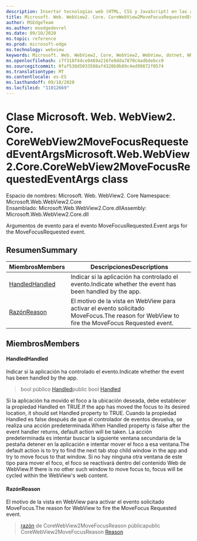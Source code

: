 ```yaml
---
description: Insertar tecnologías web (HTML, CSS y JavaScript) en las aplicaciones nativas con el control Microsoft Edge WebView2
title: Microsoft. Web. WebView2. Core. CoreWebView2MoveFocusRequestedEventArgs
author: MSEdgeTeam
ms.author: msedgedevrel
ms.date: 09/10/2020
ms.topic: reference
ms.prod: microsoft-edge
ms.technology: webview
keywords: Microsoft. Web. WebView2, Core, WebView2, WebView, dotnet, WPF, WinForms, App, Edge, CoreWebView2, CoreWebView2Controller, control de explorador, Edge HTML, Microsoft. Web. WebView2. Core. CoreWebView2MoveFocusRequestedEventArgs
ms.openlocfilehash: c7f318f44ce0469a216fe8dda7870c4adbdebcc0
ms.sourcegitcommit: 0faf538d5033508af4320b9b89c4ed99872f0574
ms.translationtype: MT
ms.contentlocale: es-ES
ms.lasthandoff: 09/10/2020
ms.locfileid: "11012669"
---
```

# <span data-ttu-id="c1981-104">Clase Microsoft. Web. WebView2. Core. CoreWebView2MoveFocusRequestedEventArgs</span><span class="sxs-lookup"><span data-stu-id="c1981-104">Microsoft.Web.WebView2.Core.CoreWebView2MoveFocusRequestedEventArgs class</span></span> 

<span data-ttu-id="c1981-105">Espacio de nombres: Microsoft. Web. WebView2. Core </span><span class="sxs-lookup"><span data-stu-id="c1981-105">Namespace: Microsoft.Web.WebView2.Core</span></span>\
<span data-ttu-id="c1981-106">Ensamblado: Microsoft.Web.WebView2.Core.dll</span><span class="sxs-lookup"><span data-stu-id="c1981-106">Assembly: Microsoft.Web.WebView2.Core.dll</span></span>

<span data-ttu-id="c1981-107">Argumentos de evento para el evento MoveFocusRequested.</span><span class="sxs-lookup"><span data-stu-id="c1981-107">Event args for the MoveFocusRequested event.</span></span>

## <span data-ttu-id="c1981-108">Resumen</span><span class="sxs-lookup"><span data-stu-id="c1981-108">Summary</span></span>

 <span data-ttu-id="c1981-109">Miembros</span><span class="sxs-lookup"><span data-stu-id="c1981-109">Members</span></span>                        | <span data-ttu-id="c1981-110">Descripciones</span><span class="sxs-lookup"><span data-stu-id="c1981-110">Descriptions</span></span>
--------------------------------|---------------------------------------------
[<span data-ttu-id="c1981-111">Handled</span><span class="sxs-lookup"><span data-stu-id="c1981-111">Handled</span></span>](#handled) | <span data-ttu-id="c1981-112">Indicar si la aplicación ha controlado el evento.</span><span class="sxs-lookup"><span data-stu-id="c1981-112">Indicate whether the event has been handled by the app.</span></span>
[<span data-ttu-id="c1981-113">Razón</span><span class="sxs-lookup"><span data-stu-id="c1981-113">Reason</span></span>](#reason) | <span data-ttu-id="c1981-114">El motivo de la vista en WebView para activar el evento solicitado MoveFocus.</span><span class="sxs-lookup"><span data-stu-id="c1981-114">The reason for WebView to fire the MoveFocus Requested event.</span></span>

## <span data-ttu-id="c1981-115">Miembros</span><span class="sxs-lookup"><span data-stu-id="c1981-115">Members</span></span>

#### <span data-ttu-id="c1981-116">Handled</span><span class="sxs-lookup"><span data-stu-id="c1981-116">Handled</span></span> 

<span data-ttu-id="c1981-117">Indicar si la aplicación ha controlado el evento.</span><span class="sxs-lookup"><span data-stu-id="c1981-117">Indicate whether the event has been handled by the app.</span></span>

> <span data-ttu-id="c1981-118">bool público [Handled](#handled)</span><span class="sxs-lookup"><span data-stu-id="c1981-118">public bool [Handled](#handled)</span></span>

<span data-ttu-id="c1981-119">Si la aplicación ha movido el foco a la ubicación deseada, debe establecer la propiedad Handled en TRUE.</span><span class="sxs-lookup"><span data-stu-id="c1981-119">If the app has moved the focus to its desired location, it should set Handled property to TRUE.</span></span> <span data-ttu-id="c1981-120">Cuando la propiedad Handled es false después de que el controlador de eventos devuelva, se realiza una acción predeterminada.</span><span class="sxs-lookup"><span data-stu-id="c1981-120">When Handled property is false after the event handler returns, default action will be taken.</span></span> <span data-ttu-id="c1981-121">La acción predeterminada es intentar buscar la siguiente ventana secundaria de la pestaña detener en la aplicación e intentar mover el foco a esa ventana.</span><span class="sxs-lookup"><span data-stu-id="c1981-121">The default action is to try to find the next tab stop child window in the app and try to move focus to that window.</span></span> <span data-ttu-id="c1981-122">Si no hay ninguna otra ventana de este tipo para mover el foco, el foco se reactivará dentro del contenido Web de WebView.</span><span class="sxs-lookup"><span data-stu-id="c1981-122">If there is no other such window to move focus to, focus will be cycled within the WebView's web content.</span></span>

#### <span data-ttu-id="c1981-123">Razón</span><span class="sxs-lookup"><span data-stu-id="c1981-123">Reason</span></span> 

<span data-ttu-id="c1981-124">El motivo de la vista en WebView para activar el evento solicitado MoveFocus.</span><span class="sxs-lookup"><span data-stu-id="c1981-124">The reason for WebView to fire the MoveFocus Requested event.</span></span>

> <span data-ttu-id="c1981-125">[razón](#reason) de CoreWebView2MoveFocusReason pública</span><span class="sxs-lookup"><span data-stu-id="c1981-125">public CoreWebView2MoveFocusReason [Reason](#reason)</span></span>


